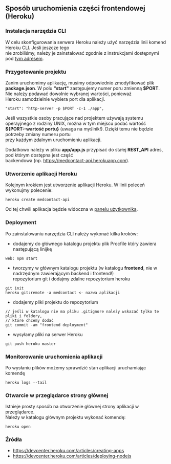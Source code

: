 ## Sposób uruchomienia części frontendowej (Heroku)

### Instalacja narzędzia CLI
W celu skonfigurowania serwera Heroku należy użyć narzędzia linii komend Heroku CLI. Jeśli jeszcze tego   
nie zrobiliśmy, należy je zainstalować zgodnie z instrukcjami dostępnymi pod [tym adresem](https://devcenter.heroku.com/articles/heroku-command-line).

### Przygotowanie projektu
Zanim uruchomimy aplikację, musimy odpowiednio zmodyfikować plik __package.json__. W polu __"start"__
zastępujemy numer poru zmienną __$PORT__. Nie należy podawać dowolnie wybranej wartości, ponieważ   
Heroku samodzielnie wybiera port dla aplikacji.

```
"start": "http-server -p $PORT -c-1 ./app",
```

Jeśli wszystkie osoby pracujące nad projektem używają systemu operayjnego z rodziny UNIX, można w tym miejscu
podać wartość __${PORT:-wartość portu}__ (uwaga na myślnik!). Dzięki temu nie będzie potrzeby zmiany numeru portu  
przy każdym zdalnym uruchomieniu aplikacji.

Dodatkowo należy w pliku __app/app.js__ przypisać do stałej __REST_API__ adres, pod którym dostępna jest część  
backendowa (np. https://medcontact-api.herokuapp.com). 

### Utworzenie aplikacji Heroku
Kolejnym krokiem jest utworzenie aplikacji Heroku. W linii poleceń wykonujmy polecenie:

```
heroku create medcontact-api
```

Od tej chwili aplikacja będzie widoczna w [panelu użytkownika](https://id.heroku.com/login).

### Deployment

Po zainstalowaniu narzędzia CLI należy wykonać kilka kroków:
* dodajemy do głównego katalogu projektu plik Procfile który zawiera następującą linijkę
  
```
web: npm start
```

* tworzymy w głównym katalogu projektu (w katalogu __frontend__, nie w nadrzędnym zawierającym backend i frontend!)  
repozytorium git i dodajmy zdalne repozytorium heroku
   
```
git init
heroku git:remote -a medcontact <- nazwa aplikacji
```

* dodajemy pliki projektu do repozytorium
  
```
// jeśli w katalogu nie ma pliku .gitignore należy wskazać tylko te pliki i foldery,
// które chcemy dodać
git commit -am "frontend deployment"

```
* wysyłamy pliki na serwer Heroku
  
```
git push heroku master
```

### Monitorowanie uruchomienia aplikacji
Po wysłaniu plików możemy sprawdzić stan aplikacji uruchamiając komendę
  
```
heroku logs --tail
```

### Otwarcie w przeglądarce strony głównej
Istnieje prosty sposób na otworzenie głównej strony aplikacji w przeglądarce.   
Należy w katalogu głównym projektu wykonać komendę:
  
```
heroku open
```

### Źródła
* https://devcenter.heroku.com/articles/creating-apps
* https://devcenter.heroku.com/articles/deploying-nodejs


